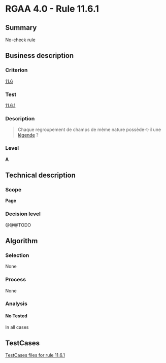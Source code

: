 # RGAA 4.0 - Rule 11.6.1

## Summary
No-check rule


## Business description

### Criterion
[11.6](https://www.numerique.gouv.fr/publications/rgaa-accessibilite/methode/criteres/#crit-11-6)

### Test
[11.6.1](https://www.numerique.gouv.fr/publications/rgaa-accessibilite/methode/criteres/#test-11-6-1)

### Description
> Chaque regroupement de champs de même nature possède-t-il une [légende](https://www.numerique.gouv.fr/publications/rgaa-accessibilite/methode/glossaire/#legende) ?

### Level
**A**


## Technical description

### Scope
**Page**

### Decision level
@@@TODO


## Algorithm

### Selection
None

### Process
None

### Analysis

#### No Tested
In all cases


##  TestCases

[TestCases files for rule 11.6.1](https://gitlab.com/asqatasun/Asqatasun/-/tree/v5/rules/rules-rgaa4.0/src/test/resources/testcases/rgaa40//Rgaa40Rule110601/)


